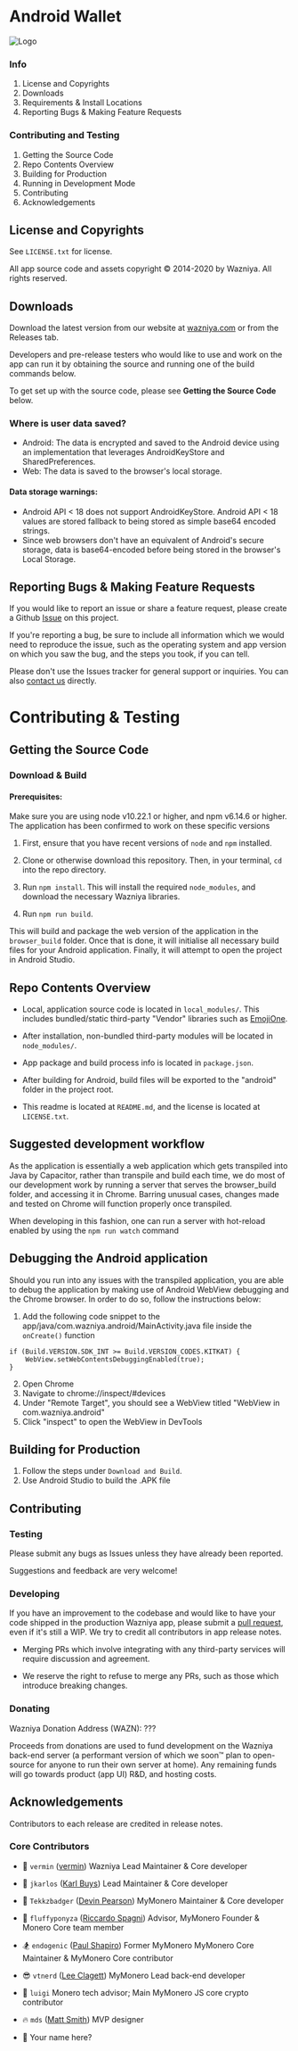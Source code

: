 # Android Wallet

![Logo](https://raw.githubusercontent.com/wazniya/wazniya-app-js/master/docs/assets/icon_100.png "Logo")


### Info

1. License and Copyrights
2. Downloads
3. Requirements & Install Locations
4. Reporting Bugs & Making Feature Requests

### Contributing and Testing

1. Getting the Source Code
2. Repo Contents Overview
3. Building for Production
4. Running in Development Mode
5. Contributing
6. Acknowledgements


## License and Copyrights

See `LICENSE.txt` for license.

All app source code and assets copyright © 2014-2020 by Wazniya. All rights reserved.


## Downloads

Download the latest version from our website at [wazniya.com](https://www.wazniya.com) or from the Releases tab.

Developers and pre-release testers who would like to use and work on the app can run it by obtaining the source and running one of the build commands below.

To get set up with the source code, please see **Getting the Source Code** below.


### Where is user data saved?

* Android: The data is encrypted and saved to the Android device using an implementation that leverages AndroidKeyStore and SharedPreferences.
* Web: The data is saved to the browser's local storage.

#### Data storage warnings:

* Android API < 18 does not support AndroidKeyStore. Android API < 18 values are stored fallback to being stored as simple base64 encoded strings.
* Since web browsers don't have an equivalent of Android's secure storage, data is base64-encoded before being stored in the browser's Local Storage.

## Reporting Bugs & Making Feature Requests

If you would like to report an issue or share a feature request, please create a Github [Issue](https://github.com/wazniya/wazn-android-js/issues) on this project.

If you're reporting a bug, be sure to include all information which we would need to reproduce the issue, such as the operating system and app version on which you saw the bug, and the steps you took, if you can tell.

Please don't use the Issues tracker for general support or inquiries. You can also [contact us](https://wazniya.com/support) directly.


# Contributing & Testing


## Getting the Source Code

### Download & Build

#### Prerequisites:

Make sure you are using node v10.22.1 or higher, and npm v6.14.6 or higher. The application has been confirmed to work on these specific versions

1. First, ensure that you have recent versions of `node` and `npm` installed.

2. Clone or otherwise download this repository. Then, in your terminal, `cd` into the repo directory.

3. Run `npm install`. This will install the required `node_modules`, and download the necessary Wazniya libraries.

4. Run `npm run build`.

This will build and package the web version of the application in the `browser_build` folder. Once that is done, it will initialise all necessary build files for your Android application. Finally, it will attempt to open the project in Android Studio.  

## Repo Contents Overview
* Local, application source code is located in `local_modules/`. This includes bundled/static third-party "Vendor" libraries such as [EmojiOne](http://emojione.com).

* After installation, non-bundled third-party modules will be located in `node_modules/`.

* App package and build process info is located in `package.json`.

* After building for Android, build files will be exported to the "android" folder in the project root.

* This readme is located at `README.md`, and the license is located at `LICENSE.txt`.

## Suggested development workflow

As the application is essentially a web application which gets transpiled into Java by Capacitor, rather than transpile and build each time, we do most of our development work by running a server that serves the browser_build folder, and accessing it in Chrome. Barring unusual cases, changes made and tested on Chrome will function properly once transpiled.

When developing in this fashion, one can run a server with hot-reload enabled by using the `npm run watch` command

## Debugging the Android application

Should you run into any issues with the transpiled application, you are able to debug the application by making use of Android WebView debugging and the Chrome browser. In order to do so, follow the instructions below:

1. Add the following code snippet to the app/java/com.wazniya.android/MainActivity.java file inside the `onCreate()` function

```
if (Build.VERSION.SDK_INT >= Build.VERSION_CODES.KITKAT) {
    WebView.setWebContentsDebuggingEnabled(true);
}
```
2. Open Chrome
3. Navigate to chrome://inspect/#devices
4. Under "Remote Target", you should see a WebView titled "WebView in com.wazniya.android"
5. Click "inspect" to open the WebView in DevTools


## Building for Production

1. Follow the steps under `Download and Build`.
2. Use Android Studio to build the .APK file

## Contributing

### Testing

Please submit any bugs as Issues unless they have already been reported.

Suggestions and feedback are very welcome!


### Developing

If you have an improvement to the codebase and would like to have your code shipped in the production Wazniya app, please submit a [pull request](https://help.github.com/articles/about-pull-requests/), even if it's still a WIP. We try to credit all contributors in app release notes.

* Merging PRs which involve integrating with any third-party services will require discussion and agreement.  

* We reserve the right to refuse to merge any PRs, such as those which introduce breaking changes.

### Donating

Wazniya Donation Address (WAZN): ???

Proceeds from donations are used to fund development on the Wazniya back-end server (a performant version of which we soon™ plan to open-source for anyone to run their own server at home). Any remaining funds will go towards product (app UI) R&D, and hosting costs.

## Acknowledgements

Contributors to each release are credited in release notes.

### Core Contributors

* 💱 `vermin` ([vermin](https://github.com/vermin)) Wazniya Lead Maintainer & Core developer

* 💱 `jkarlos` ([Karl Buys](https://github.com/karlbuys)) Lead Maintainer & Core developer

* 🍕 `Tekkzbadger` ([Devin Pearson](https://github.com/devinpearson)) MyMonero Maintainer & Core developer

* 🦄 `fluffyponyza` ([Riccardo Spagni](https://github.com/fluffypony)) Advisor, MyMonero Founder & Monero Core team member

* 🏂 `endogenic` ([Paul Shapiro](https://github.com/paulshapiro)) Former MyMonero MyMonero Core Maintainer & MyMonero Core contributor

* 😎 `vtnerd` ([Lee Clagett](https://github.com/vtnerd)) MyMonero Lead back-end developer

* 🍄 `luigi` Monero tech advisor; Main MyMonero JS core crypto contributor

* 🔥 `mds` ([Matt Smith](http://mds.is)) MVP designer

* 🌠 Your name here?

